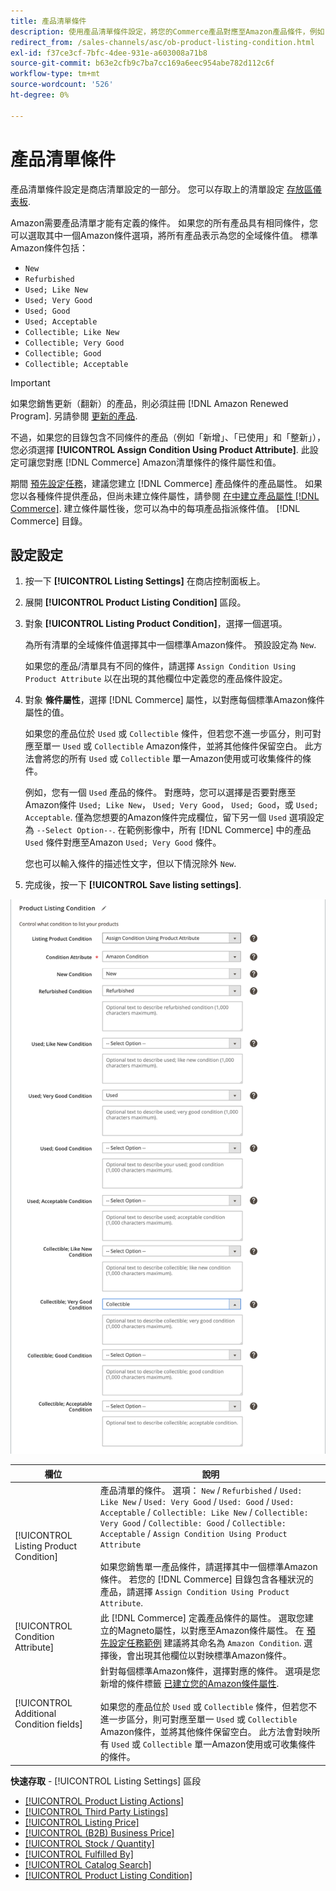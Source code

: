 ```yaml
---
title: 產品清單條件
description: 使用產品清單條件設定，將您的Commerce產品對應至Amazon產品條件，例如「新增」或「整新」。
redirect_from: /sales-channels/asc/ob-product-listing-condition.html
exl-id: f37ce3cf-7bfc-4dee-931e-a603008a71b8
source-git-commit: b63e2cfb9c7ba7cc169a6eec954abe782d112c6f
workflow-type: tm+mt
source-wordcount: '526'
ht-degree: 0%

---
```


# 產品清單條件

產品清單條件設定是商店清單設定的一部分。 您可以存取上的清單設定 [存放區儀表板](./amazon-store-dashboard.md).

Amazon需要產品清單才能有定義的條件。 如果您的所有產品具有相同條件，您可以選取其中一個Amazon條件選項，將所有產品表示為您的全域條件值。 標準Amazon條件包括：

- `New`
- `Refurbished`
- `Used; Like New`
- `Used; Very Good`
- `Used; Good`
- `Used; Acceptable`
- `Collectible; Like New`
- `Collectible; Very Good`
- `Collectible; Good`
- `Collectible; Acceptable`

>[!IMPORTANT]
>
>如果您銷售更新（翻新）的產品，則必須註冊 [!DNL Amazon Renewed Program]. 另請參閱 [更新的產品](./renewed-products.md).

不過，如果您的目錄包含不同條件的產品（例如「新增」、「已使用」和「整新」），您必須選擇 **[!UICONTROL Assign Condition Using Product Attribute]**. 此設定可讓您對應 [!DNL Commerce] Amazon清單條件的條件屬性和值。

期間 [預先設定任務](./amazon-pre-setup-tasks.md)，建議您建立 [!DNL Commerce] 產品條件的產品屬性。 如果您以各種條件提供產品，但尚未建立條件屬性，請參閱 [在中建立產品屬性 [!DNL Commerce]](./ob-creating-magento-attributes.md). 建立條件屬性後，您可以為中的每項產品指派條件值。 [!DNL Commerce] 目錄。

## 設定設定

1. 按一下 **[!UICONTROL Listing Settings]** 在商店控制面板上。

1. 展開 **[!UICONTROL Product Listing Condition]** 區段。

1. 對象 **[!UICONTROL Listing Product Condition]**，選擇一個選項。

   為所有清單的全域條件值選擇其中一個標準Amazon條件。 預設設定為 `New`.

   如果您的產品/清單具有不同的條件，請選擇 `Assign Condition Using Product Attribute` 以在出現的其他欄位中定義您的產品條件設定。

1. 對象 **條件屬性**，選擇 [!DNL Commerce] 屬性，以對應每個標準Amazon條件屬性的值。

   如果您的產品位於 `Used` 或 `Collectible` 條件，但若您不進一步區分，則可對應至單一 `Used` 或 `Collectible` Amazon條件，並將其他條件保留空白。 此方法會將您的所有 `Used` 或 `Collectible` 單一Amazon使用或可收集條件的條件。

   例如，您有一個 `Used` 產品的條件。 對應時，您可以選擇是否要對應至Amazon條件 `Used; Like New`， `Used; Very Good`， `Used; Good`，或 `Used; Acceptable`. 僅為您想要的Amazon條件完成欄位，留下另一個 `Used` 選項設定為 `--Select Option--`. 在範例影像中，所有 [!DNL Commerce] 中的產品 `Used` 條件對應至Amazon `Used; Very Good` 條件。

   您也可以輸入條件的描述性文字，但以下情況除外 `New`.

1. 完成後，按一下 **[!UICONTROL Save listing settings]**.

![產品清單條件](assets/amazon-product-listing-condition.png)

| 欄位 | 說明 |
|---|---|
| [!UICONTROL Listing Product Condition] | 產品清單的條件。 選項： `New` / `Refurbished` / `Used: Like New` / `Used: Very Good` / `Used: Good` / `Used: Acceptable` / `Collectible: Like New` / `Collectible: Very Good` / `Collectible: Good` / `Collectible: Acceptable` / `Assign Condition Using Product Attribute`<br><br>如果您銷售單一產品條件，請選擇其中一個標準Amazon條件。 若您的 [!DNL Commerce] 目錄包含各種狀況的產品，請選擇 `Assign Condition Using Product Attribute`. |
| [!UICONTROL Condition Attribute] | 此 [!DNL Commerce] 定義產品條件的屬性。 選取您建立的Magneto屬性，以對應至Amazon條件屬性。 在 [預先設定任務範例](./ob-creating-magento-attributes.md) 建議將其命名為 `Amazon Condition`. 選擇後，會出現其他欄位以對映標準Amazon條件。 |
| [!UICONTROL Additional Condition fields] | 針對每個標準Amazon條件，選擇對應的條件。 選項是您新增的條件標籤 [已建立您的Amazon條件屬性](./ob-creating-magento-attributes.md).<br><br>如果您的產品位於 `Used` 或 `Collectible` 條件，但若您不進一步區分，則可對應至單一 `Used` 或 `Collectible` Amazon條件，並將其他條件保留空白。 此方法會對映所有 `Used` 或 `Collectible` 單一Amazon使用或可收集條件的條件。 |

**快速存取** - [!UICONTROL Listing Settings] 區段

- [[!UICONTROL Product Listing Actions]](./product-listing-actions.md)
- [[!UICONTROL Third Party Listings]](./third-party-listing-settings.md)
- [[!UICONTROL Listing Price]](./listing-price.md)
- [[!UICONTROL (B2B) Business Price]](./business-pricing.md)
- [[!UICONTROL Stock / Quantity]](./stock-quantity.md)
- [[!UICONTROL Fulfilled By]](./fulfilled-by.md)
- [[!UICONTROL Catalog Search]](./catalog-search.md)
- [[!UICONTROL Product Listing Condition]](./product-listing-condition.md)
